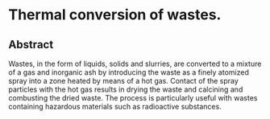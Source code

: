 # Thermal conversion of wastes.

## Abstract
Wastes, in the form of liquids, solids and slurries, are converted to a mixture of a gas and inorganic ash by introducing the waste as a finely atomized spray into a zone heated by means of a hot gas. Contact of the spray particles with the hot gas results in drying the waste and calcining and combusting the dried waste. The process is particularly useful with wastes containing hazardous materials such as radioactive substances.
